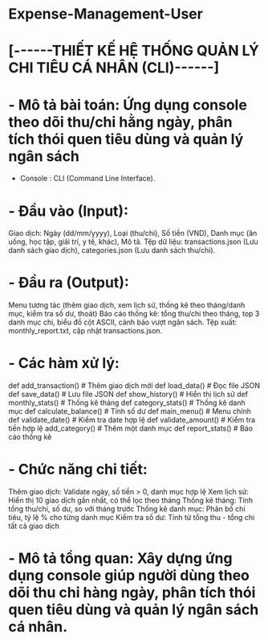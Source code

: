 # Expense-Management-User
# [------THIẾT KẾ HỆ THỐNG QUẢN LÝ CHI TIÊU CÁ NHÂN (CLI)------]

# - Mô tả bài toán: Ứng dụng console theo dõi thu/chi hằng ngày, phân tích thói quen tiêu dùng và quản lý ngân sách
+ Console : CLI (Command Line Interface).
# - Đầu vào (Input):
Giao dịch: Ngày (dd/mm/yyyy), Loại (thu/chi), Số tiền (VND), Danh mục (ăn uống, học tập, giải trí, y tế, khác), Mô tả. 
Tệp dữ liệu: transactions.json (Lưu danh sách giao dịch), categories.json (Lưu danh sách thu/chi).
# - Đầu ra (Output): 
Menu tương tác (thêm giao dịch, xem lịch sử, thống kê theo tháng/danh mục, kiểm tra số dư, thoát)
Báo cáo thống kê: tổng thu/chi theo tháng, top 3 danh mục chi, biểu đồ cột ASCII, cảnh báo vượt ngân sách.
Tệp xuất: monthly_report.txt, cập nhật transactions.json.
# - Các hàm xử lý:
def add_transaction() # Thêm giao dịch mới 
def load_data() # Đọc file JSON 
def save_data() # Lưu file JSON 
def show_history() # Hiển thị lịch sử 
def monthly_stats() # Thống kê tháng 
def category_stats() # Thống kê danh mục 
def calculate_balance() # Tính số dư 
def main_menu() # Menu chính 
def validate_date() # Kiểm tra date hợp lệ
def validate_amount() # Kiểm tra tiền hợp lệ
add_category() # Thêm một danh mục
def report_stats() # Báo cáo thống kê
# - Chức năng chi tiết:
Thêm giao dịch: Validate ngày, số tiền > 0, danh mục hợp lệ
Xem lịch sử: Hiển thị 10 giao dịch gần nhất, có thể lọc theo tháng
Thống kê tháng: Tính tổng thu/chi, số dư, so với tháng trước
Thống kê danh mục: Phân bố chi tiêu, tỷ lệ % cho từng danh mục
Kiểm tra số dư: Tính từ tổng thu - tổng chi tất cả giao dịch 
# - Mô tả tổng quan: Xây dựng ứng dụng console giúp người dùng theo dõi thu chi hàng ngày, phân tích thói quen tiêu dùng và quản lý ngân sách cá nhân.

